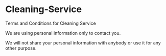 # Cleaning-Service
Terms and Conditions for Cleaning Service 

We are using personal information only to contact you.

We will not share your personal information with anybody or use it for any other purpose.
